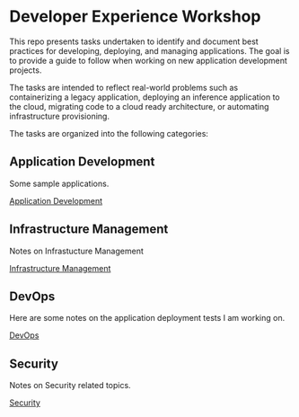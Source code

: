# Developer Experience Workshop
This repo presents tasks undertaken to identify and document best practices for developing, deploying, and managing applications.  The goal is to provide a guide to follow when working on new application development projects.

The tasks are intended to reflect real-world problems such as containerizing a legacy application, deploying an inference application to the cloud, migrating code to a cloud ready architecture, or automating infrastructure provisioning.   

The tasks are organized into the following categories:

## Application Development
Some sample applications.

[Application Development](./README-APP-DEVELOPMENT.md)

## Infrastructure Management
Notes on Infrastucture Management

[Infrastructure Management](./README-INFRASTRUCTURE.md)

## DevOps
Here are some notes on the application deployment tests I am working on. 

[DevOps](./README-DEVOPS.md)

## Security
Notes on Security related topics.

[Security](./README-SECURITY.md)



